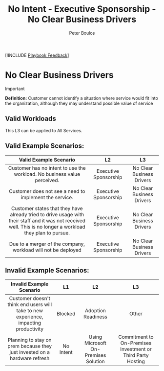 ﻿---
# required metadata
title: No Intent - Executive Sponsorship - No Clear Business Drivers
description: No Intent - Executive Sponsorship - No Clear Business Drivers
author: Peter Boulos
ms.author: pboulos
manager: eduardod 
ms.date: 9/25/2019
ms.topic: playbook 
ms.prod: non-product-specific 
ms.custom: internal-playbook 
ft.audience: internal 
ft.owner: pboulos
---
[!INCLUDE [Playbook Feedback](./includes/questions-feedback.md)] 

# No Clear Business Drivers

> [!IMPORTANT]
> **Definition:** Customer cannot identify a situation where service would fit into the organization, although they may understand possible value of service

## Valid Workloads
This L3 can be applied to All Services.

## Valid Example Scenarios:
| Valid Example Scenario | L2 | L3 |
| :--: | :--: | :--: |
| Customer has no intent to use the workload. No business value perceived. | Executive Sponsorship | No Clear Business Drivers |
| Customer does not see a need to implement the service. | Executive Sponsorship | No Clear Business Drivers |
| Customer states that they have already tried to drive usage with their staff and it was not received well. This is no longer a workload they plan to pursue. | Executive Sponsorship | No Clear Business Drivers |
| Due to a merger of the company, workload will not be deployed | Executive Sponsorship | No Clear Business Drivers |
## Invalid Example Scenarios:
| Invalid Example Scenario | L1 | L2 | L3 |
| :--: | :--: | :--: | :--: |
| Customer doesn't think end users will take to new experience, impacting productivity | Blocked | Adoption Readiness | Other |
| Planning to stay on prem because they just invested on a hardware refresh | No Intent | Using Microsoft On-Premises Solution | Commitment to On-Premises Investment or Third Party Hosting |
